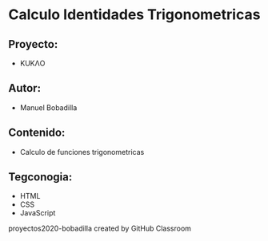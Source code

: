 # Calculo Identidades Trigonometricas

## Proyecto:
- KUKΛO

## Autor:
- Manuel Bobadilla

## Contenido: 
- Calculo de funciones trigonometricas

## Tegconogia: 
- HTML 
- CSS
- JavaScript

proyectos2020-bobadilla created by GitHub Classroom
